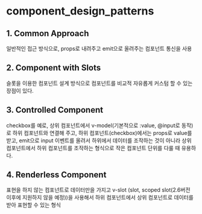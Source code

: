 # component_design_patterns

## 1. Common Approach

일반적인 접근 방식으로,
props로 내려주고 emit으로 올려주는 컴포넌트 통신을 사용

## 2. Component with Slots

슬롯을 이용한 컴포넌트 설계 방식으로
컴포넌트를 비교적 자유롭게 커스텀 할 수 있는 장점이 있다.

## 3. Controlled Component

checkbox를 예로,
상위 컴포넌트에서 v-model(기본적으로 :value, @input로 동작)로 하위 컴포넌트와 연결해 주고,
하위 컴포넌트(checkbox)에서는 props로 value를 받고, emit으로 input 이벤트를 올려서
하위에서 데이터를 조작하는 것이 아니라 상위 컴포넌트에서 하위 컴포넌트를 조작하는 형식으로
작은 컴포넌트 단위를 다룰 때 유용하다.

## 4. Renderless Component

표현을 하지 않는 컴포넌트로 데이터만을 가지고 v-slot (slot, scoped slot(2.6버전 이후에 지원하지 않을 예정))을
사용해서 하위 컴포넌트에서 상위 컴포넌트로 데이터를 받아 표현할 수 있는 형식
